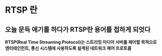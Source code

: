 RTSP 란
=======
오늘 문득 애기를 하다가 RTSP란 용어를 접하게 되엇다
-----------------------------------------


**RTSP(Real Time Streaming Protocol)는 스트리밍 미디어 서버를 제어할 목적으로 엔터테인먼트, 통신 시스템에 사용하도록 설계된 네트워크 제어 프로토콜**
